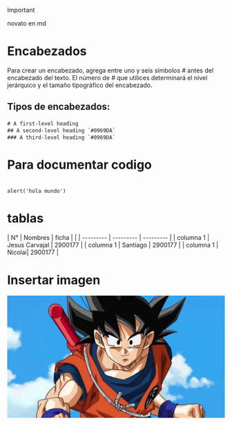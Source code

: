 > [!IMPORTANT]
> novato en md 

# Encabezados
Para crear un encabezado, agrega entre uno y seis símbolos *#* antes del encabezado del texto. El número de *#* que utilices determinará el nivel jerárquico y el tamaño tipográfico del encabezado.

## Tipos de encabezados: 
```
# A first-level heading 
## A second-level heading `#0969DA`
### A third-level heading `#0969DA`
```

# Para documentar codigo
```

alert('hola mundo')

```

# tablas

| N° | Nombres | ficha |  |
| --------- | --------- | --------- |
| columna 1 | Jesus Carvajal | 2900177 |
| columna 1 | Santiago | 2900177 |
|  columna 1 | Nicolai| 2900177 |

# Insertar imagen 
![Ver imagen](../../../git/dia-de-goku.jpg)



